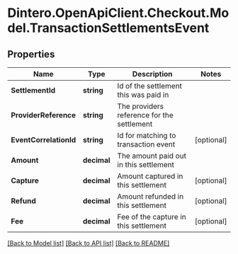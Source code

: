 # Dintero.OpenApiClient.Checkout.Model.TransactionSettlementsEvent

## Properties

Name | Type | Description | Notes
------------ | ------------- | ------------- | -------------
**SettlementId** | **string** | Id of the settlement this was paid in  | 
**ProviderReference** | **string** | The providers reference for the settlement  | 
**EventCorrelationId** | **string** | Id for matching to transaction event  | [optional] 
**Amount** | **decimal** | The amount paid out in this settlement  | 
**Capture** | **decimal** | Amount captured in this settlement  | [optional] 
**Refund** | **decimal** | Amount refunded in this settlement  | [optional] 
**Fee** | **decimal** | Fee of the capture in this settlement  | [optional] 

[[Back to Model list]](../README.md#documentation-for-models) [[Back to API list]](../README.md#documentation-for-api-endpoints) [[Back to README]](../README.md)

